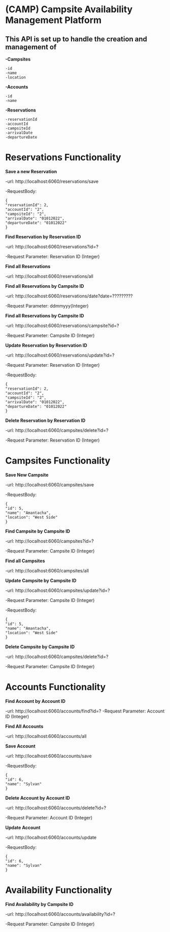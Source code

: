 
(CAMP) Campsite Availability Management Platform
==============================

This API is set up to handle the creation and management of
----------------------------------------------------------
**-Campsites**
    
    -id
    -name
    -location
**-Accounts**
   
    -id
    -name
**-Reservations**
  
    -reservationId
    -accountId
    -campsiteId
    -arrivalDate
    -departureDate
    

Reservations Functionality
=============================

**Save a new Reservation** 

-url: http://localhost:6060/reservations/save

-RequestBody:

    {
    "reservationId": 2,
    "accountId": "2",
    "campsiteId": "2",
    "arrivalDate": "01012022",
    "departureDate": "01012022"
    }
                  
**Find Reservation by Reservation ID**

-url: http://localhost:6060/reservations?id=?

-Request Parameter: Reservation ID (Integer)
   
**Find all Reservations**

-url: http://localhost:6060/reservations/all

**Find all Reservations by Campsite ID**

-url: http://localhost:6060/reservations/date?date=?????????

-Request Parameter: ddmmyyy(Integer)

**Find all Reservations by Campsite ID**

-url: http://localhost:6060/reservations/campsite?id=?

-Request Parameter: Campsite ID (Integer)

**Update Reservation by Reservation ID**

-url: http://localhost:6060/reservations/update?id=?

-Request Parameter: Reservation ID (Integer)

-RequestBody:

    {
    "reservationId": 2,
    "accountId": "2",
    "campsiteId": "2",
    "arrivalDate": "01012022",
    "departureDate": "01012022"
    }
                   
**Delete Reservation by Reservation ID**

-url: http://localhost:6060/campsites/delete?id=?

-Request Parameter: Reservation ID (Integer)
    

Campsites Functionality
=======================

**Save New Campsite**

-url: http://localhost:6060/campsites/save

-RequestBody:

    {
    "id": 5,
    "name": "Amantacha",
    "location": "West Side"
    }
    
**Find Campsite by Campsite ID**

-url: http://localhost:6060/campsites?id=?

-Request Parameter: Campsite ID (Integer)
    
**Find all Campsites**

-url: http://localhost:6060/campsites/all
    
**Update Campsite by Campsite ID**

-url: http://localhost:6060/campsites/update?id=?

-Request Parameter: Campsite ID (Integer)

-RequestBody:

    {
    "id": 5,
    "name": "Amantacha",
    "location": "West Side"
    }
                  
**Delete Campsite by Campsite ID**

-url: http://localhost:6060/campsites/delete?id=?

-Request Parameter: Campsite ID (Integer)
   
   
Accounts Functionality
======================

**Find Account by Account ID**

-url: http://localhost:6060/accounts/find?id=?
-Request Parameter: Account ID (Integer)

**Find All Accounts**

-url: http://localhost:6060/accounts/all
    
**Save Account**

-url: http://localhost:6060/accounts/save

-RequestBody:

    {
    "id": 6,
    "name": "Sylvan"
    }
                   
**Delete Account by Account ID**

-url: http://localhost:6060/accounts/delete?id=?

-Request Parameter: Account ID (Integer)
     
 **Update Account**
 
 -url: http://localhost:6060/accounts/update
 
 -RequestBody:
 
    {
    "id": 6,
    "name": "Sylvan"
    }
    
Availability Functionality
======================

**Find Availability by Campsite ID**

-url: http://localhost:6060/accounts/availability?id=?

-Request Parameter: Campsite ID (Integer)



